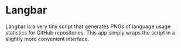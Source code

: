 Langbar
=======

Langbar is a very tiny script that generates PNGs of language usage statistics for GitHub repositories. This app simply wraps the script in a slightly more convenient interface.
